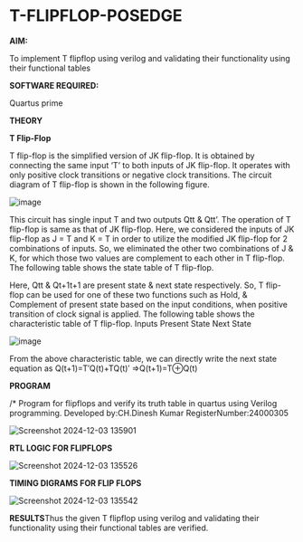 # T-FLIPFLOP-POSEDGE

**AIM:**

To implement  T flipflop using verilog and validating their functionality using their functional tables

**SOFTWARE REQUIRED:**

Quartus prime

**THEORY**

**T Flip-Flop**

T flip-flop is the simplified version of JK flip-flop. It is obtained by connecting the same input ‘T’ to both inputs of JK flip-flop. It operates with only positive clock transitions or negative clock transitions. The circuit diagram of T flip-flop is shown in the following figure.

![image](https://github.com/naavaneetha/T-FLIPFLOP-POSEDGE/assets/154305477/458a68fe-2d08-4a9d-ac4f-7ae0480ce0bd)

 
This circuit has single input T and two outputs Qtt & Qtt’. The operation of T flip-flop is same as that of JK flip-flop. Here, we considered the inputs of JK flip-flop as J = T and K = T in order to utilize the modified JK flip-flop for 2 combinations of inputs. So, we eliminated the other two combinations of J & K, for which those two values are complement to each other in T flip-flop. The following table shows the state table of T flip-flop.

Here, Qtt & Qt+1t+1 are present state & next state respectively. So, T flip-flop can be used for one of these two functions such as Hold, & Complement of present state based on the input conditions, when positive transition of clock signal is applied. The following table shows the characteristic table of T flip-flop. Inputs Present State Next State

![image](https://github.com/naavaneetha/T-FLIPFLOP-POSEDGE/assets/154305477/cdd7fb32-539f-4b66-bb8d-f305a153c886)

 
From the above characteristic table, we can directly write the next state equation as Q(t+1)=T′Q(t)+TQ(t)′ ⇒Q(t+1)=T⊕Q(t)


**PROGRAM**

/* Program for flipflops and verify its truth table in quartus using Verilog programming. Developed by:CH.Dinesh Kumar
RegisterNumber:24000305


![Screenshot 2024-12-03 135901](https://github.com/user-attachments/assets/b875a4a1-e58e-4fc2-a125-2b9b90e160b2)


**RTL LOGIC FOR FLIPFLOPS**


![Screenshot 2024-12-03 135526](https://github.com/user-attachments/assets/8d5cd268-439c-49e3-9c01-2449679381d9)

**TIMING DIGRAMS FOR FLIP FLOPS**

![Screenshot 2024-12-03 135542](https://github.com/user-attachments/assets/1dbfd6df-ac60-40f4-9062-0627e151e2d7)

**RESULTS**Thus the given T flipflop using verilog and validating their functionality using their functional tables are verified.
